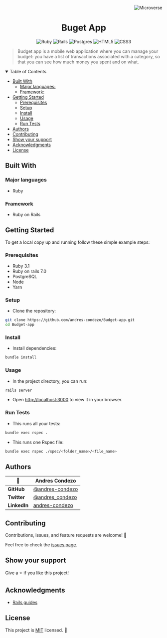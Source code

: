<!-- tags Variables -->
[Microverse]:https://img.shields.io/badge/Microverse-blueviolet 
[Ruby]:https://img.shields.io/badge/ruby-%23CC342D.svg?style=for-the-badge&logo=ruby&logoColor=white
[Rails]:https://img.shields.io/badge/rails-%23CC0000.svg?style=for-the-badge&logo=ruby-on-rails&logoColor=white
[Postgres]:https://img.shields.io/badge/postgres-%23316192.svg?style=for-the-badge&logo=postgresql&logoColor=white
[HTML5]:https://img.shields.io/badge/html5-%23E34F26.svg?style=for-the-badge&logo=html5&logoColor=white
[CSS3]:https://img.shields.io/badge/css3-%231572B6.svg?style=for-the-badge&logo=css3&logoColor=white
<!-- tags Variables -->

<div align="right">

![Microverse]

</div>

<div align="center">

# Buget App

![Ruby] ![Rails] ![Postgres] ![HTML5] ![CSS3] 

</div>

> Budget app is a mobile web application where you can manage your budget: you have a list of transactions associated with a category, so that you can see how much money you spent and on what.

<details open>
<summary>
Table of Contents
</summary>

* [Built With](#built-with)
  * [Major languages:](#major-languages)
  * [Framework:](#framework)
* [Getting Started](#getting-started)
  * [Prerequisites](#prerequisites)
  * [Setup](#setup)
  * [Install](#install)
  * [Usage](#usage)
  * [Run Tests](#run-tests)
* [Authors](#authors)
* [Contributing](#contributing)
* [Show your support](#show-your-support)
* [Acknowledgments](#acknowledgments)
* [License](#license)

</details>

## Built With

### Major languages

- Ruby

### Framework

 - Ruby on Rails

## Getting Started

To get a local copy up and running follow these simple example steps:

### Prerequisites

- Ruby 3.1
- Ruby on rails 7.0
- PostgreSQL
- Node
- Yarn


### Setup

- Clone the repository:

 ```bash
 git clone https://github.com/andres-condezo/Budget-app.git
 cd Budget-app
 ```

### Install

 - Install dependencies:

 ```bash
 bundle install
 ```

### Usage

 - In the project directory, you can run:

 ```bash
 rails server
 ```

- Open [http://localhost:3000](http://localhost:3000) to view it in your browser.


### Run Tests

- This runs all your tests:

```bash
bundle exec rspec .
```

- This runs one Rspec file:

```bash
bundle exec rspec ./spec/<folder_name>/<file_name>
```

## Authors

<!-- table Variables -->
[@andres-condezo]:https://github.com/andres-condezo
[@andres_condezo]:https://twitter.com/andres_condezo
[andres-condezo]:https://www.linkedin.com/in/andres-condezo/
<!-- table Variables -->

| 👤           | **Andres Condezo** |
|--------------|--------------------|
| **GitHub**   | [@andres-condezo]  |
| **Twitter**  | [@andres_condezo]  |
| **LinkedIn** | [andres-condezo]   |

## Contributing

Contributions, issues, and feature requests are welcome! 🤝

Feel free to check the [issues page](../../issues/).

## Show your support

Give a ⭐️ if you like this project!

## Acknowledgments

- [Rails guides](https://guides.rubyonrails.org/)

## License

This project is [MIT](./MIT.md) licensed. 📝

